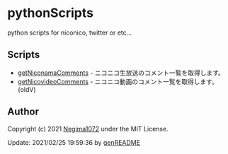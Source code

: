 # pythonScripts
python scripts for niconico, twitter or etc...

## Scripts
* [getNiconamaComments](getNiconamaComments.py) - ニコニコ生放送のコメント一覧を取得します。
* [getNicovideoComments](getNicovideoComments.py) - ニコニコ動画のコメント一覧を取得します。(oldV)

## Author
Copyright (c) 2021 [Negima1072](https://twitter.com/Negima1072) under the MIT License.

Update: 2021/02/25 19:59:36 by [genREADME](manage/genREADME.sh)
